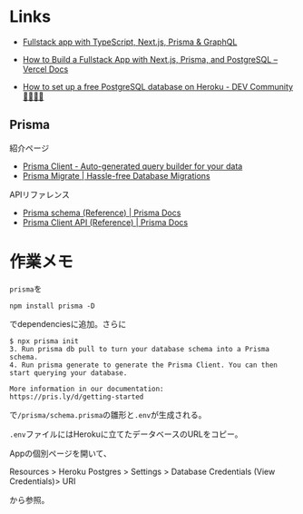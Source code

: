 # Links
- [Fullstack app with TypeScript, Next\.js, Prisma & GraphQL](https://www.prisma.io/blog/fullstack-nextjs-graphql-prisma-oklidw1rhw)

- [How to Build a Fullstack App with Next\.js, Prisma, and PostgreSQL – Vercel Docs](https://vercel.com/guides/nextjs-prisma-postgres)

- [How to set up a free PostgreSQL database on Heroku \- DEV Community 👩‍💻👨‍💻](https://dev.to/prisma/how-to-setup-a-free-postgresql-database-on-heroku-1dc1)

## Prisma
紹介ページ
- [Prisma Client \- Auto\-generated query builder for your data](https://www.prisma.io/client)
- [Prisma Migrate \| Hassle\-free Database Migrations](https://www.prisma.io/migrate)

APIリファレンス
- [Prisma schema \(Reference\) \| Prisma Docs](https://www.prisma.io/docs/concepts/components/prisma-schema)
- [Prisma Client API \(Reference\) \| Prisma Docs](https://www.prisma.io/docs/reference/api-reference/prisma-client-reference)


# 作業メモ
`prisma`を
```
npm install prisma -D
```
でdependenciesに追加。さらに
```
$ npx prisma init
3. Run prisma db pull to turn your database schema into a Prisma schema.
4. Run prisma generate to generate the Prisma Client. You can then start querying your database.

More information in our documentation:
https://pris.ly/d/getting-started
```
で`/prisma/schema.prisma`の雛形と`.env`が生成される。

`.env`ファイルにはHerokuに立てたデータベースのURLをコピー。

Appの個別ページを開いて、 

Resources &gt; Heroku Postgres &gt; Settings &gt; Database Credentials (View Credentials)&gt; URI

から参照。

